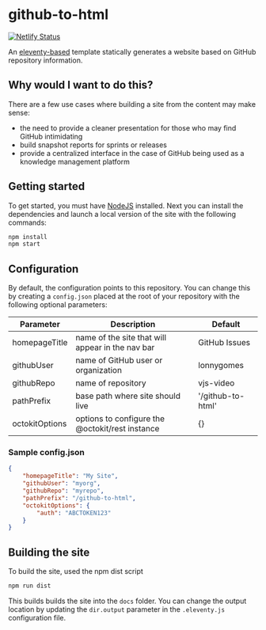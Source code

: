 # github-to-html

[![Netlify Status](https://api.netlify.com/api/v1/badges/d37a9e54-24e9-48d8-89b8-792bca949db1/deploy-status)](https://app.netlify.com/sites/github-to-html/deploys)

An [eleventy-based](https://www.11ty.dev) template statically generates a website based on GitHub repository information.

## Why would I want to do this?

There are a few use cases where building a site from the content may make sense:

-   the need to provide a cleaner presentation for those who may find GitHub intimidating
-   build snapshot reports for sprints or releases
-   provide a centralized interface in the case of GitHub being used as a knowledge management platform

## Getting started

To get started, you must have [NodeJS](https://nodejs.com) installed. Next you can install the dependencies and launch a local version of the site with the following commands:

```bash
npm install
npm start
```

## Configuration

By default, the configuration points to this repository. You can change this by creating a `config.json` placed at the root of your repository with the following optional parameters:

| Parameter      | Description                                      | Default           |
| -------------- | ------------------------------------------------ | ----------------- |
| homepageTitle  | name of the site that will appear in the nav bar | GitHub Issues     |
| githubUser     | name of GitHub user or organization              | lonnygomes        |
| githubRepo     | name of repository                               | vjs-video         |
| pathPrefix     | base path where site should live                 | '/github-to-html' |
| octokitOptions | options to configure the @octokit/rest instance  | {}                |

### Sample config.json

```json
{
    "homepageTitle": "My Site",
    "githubUser": "myorg",
    "githubRepo": "myrepo",
    "pathPrefix": "/github-to-html",
    "octokitOptions": {
        "auth": "ABCTOKEN123"
    }
}
```

## Building the site

To build the site, used the npm dist script

```bash
npm run dist
```

This builds builds the site into the `docs` folder. You can change the output location by updating the `dir.output` parameter in the `.eleventy.js` configuration file.
